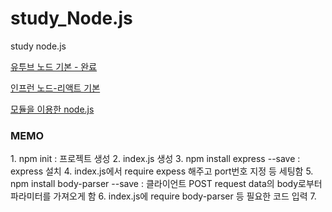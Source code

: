 # study_Node.js

study node.js

<a href="https://www.youtube.com/watch?v=toLDNN4FQv0&t=17s">유투브 노드 기본 - 완료</a>

<a href="https://www.inflearn.com/course/%EB%94%B0%EB%9D%BC%ED%95%98%EB%A9%B0-%EB%B0%B0%EC%9A%B0%EB%8A%94-%EB%85%B8%EB%93%9C-%EB%A6%AC%EC%95%A1%ED%8A%B8-%EA%B8%B0%EB%B3%B8/lecture/37064?tab=curriculum">인프런 노드-리액트 기본</a>      
  
<a href="https://askforyou.tistory.com/19?category=997470">모듈을 이용한 node.js</a>

<h3>MEMO</h3>
1. npm init : 프로젝트 생성        
2. index.js 생성        
3. npm install express --save : express 설치        
4. index.js에서 require expess 해주고 port번호 지정 등 세팅함        
5. npm install body-parser --save : 클라이언트 POST request data의 body로부터 파라미터를 가져오게 함       
6. index.js에 require body-parser 등 필요한 코드 입력  
7.   
